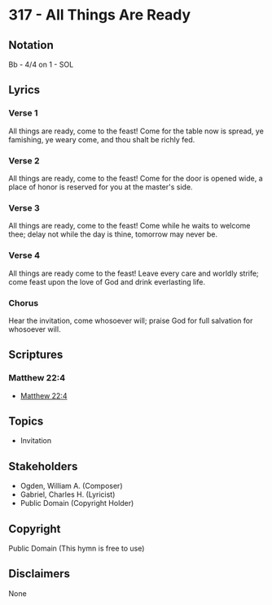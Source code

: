 # 317 - All Things Are Ready

## Notation

Bb - 4/4 on 1 - SOL

## Lyrics

### Verse 1

All things are ready, come to the feast! Come for the table now is spread, ye famishing, ye weary come, and thou shalt be richly fed.

### Verse 2

All things are ready, come to the feast! Come for the door is opened wide, a place of honor is reserved for you at the master's side.

### Verse 3

All things are ready, come to the feast! Come while he waits to welcome thee; delay not while the day is thine, tomorrow may never be.

### Verse 4

All things are ready come to the feast! Leave every care and worldly strife; come feast upon the love of God and drink everlasting life.

### Chorus

Hear the invitation, come whosoever will; praise God for full salvation for whosoever will.


## Scriptures

### Matthew 22:4

- [Matthew 22:4](https://www.biblegateway.com/passage/?search=Matthew%2022%3A4)


## Topics

- Invitation

## Stakeholders

- Ogden, William A. (Composer)
- Gabriel, Charles H. (Lyricist)
- Public Domain (Copyright Holder)

## Copyright

Public Domain
(This hymn is free to use)

## Disclaimers

None

